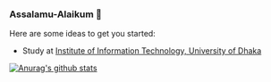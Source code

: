 ### Assalamu-Alaikum 👋

<!--
**rakib3004/rakib3004** is a ✨ _special_ ✨ repository because its `README.md` (this file) appears on your GitHub profile.-->

Here are some ideas to get you started:

- Study at [Institute of Information Technology, University of Dhaka](https://iit.du.ac.bd)


[![Anurag's github stats](https://github-readme-stats.vercel.app/api?username=rakib3004)](https://github.com/anuraghazra/github-readme-stats)
